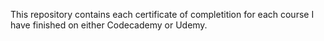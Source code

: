 This repository contains each certificate of completition for each course I have finished on either Codecademy or Udemy.
